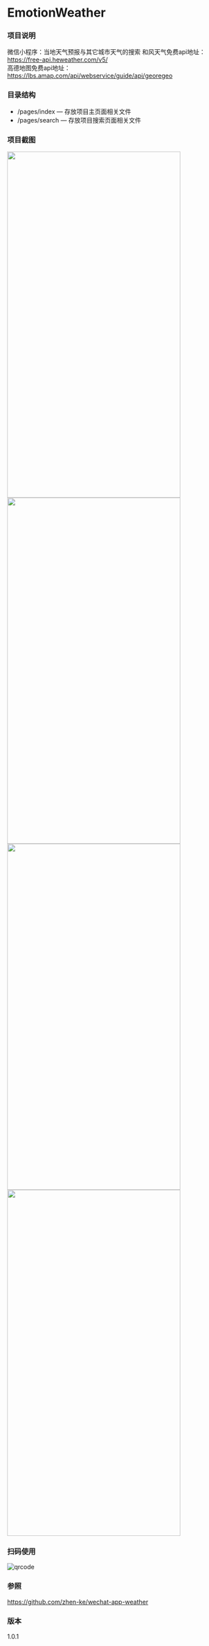 # EmotionWeather

### 项目说明

微信小程序：当地天气预报与其它城市天气的搜索
和风天气免费api地址：https://free-api.heweather.com/v5/    </br>
高德地图免费api地址：https://lbs.amap.com/api/webservice/guide/api/georegeo
### 目录结构

- /pages/index — 存放项目主页面相关文件
- /pages/search — 存放项目搜索页面相关文件

### 项目截图
<img width="400" height="800" src="https://github.com/xingyanan/EmotionWeather/blob/master/screenshot.jpg"/><img width="400" height="800" src="https://github.com/xingyanan/EmotionWeather/blob/master/screenshot2.jpg"/>
<img width="400" height="800" src="https://github.com/xingyanan/EmotionWeather/blob/master/screenshot3.jpg"/><img width="400" height="800" src="https://github.com/xingyanan/EmotionWeather/blob/master/screenshot1.jpg"/>


### 扫码使用

![qrcode](./code.jpg)
### 参照
https://github.com/zhen-ke/wechat-app-weather
### 版本
1.0.1
